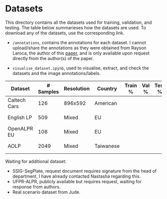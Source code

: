 # Datasets

This directory contains all the datasets used for training, validation, and testing. The table below summarieses how the datasets are used. To download any of the datasets, use the corresponding link.

- `/annotations`, contains the annotations for each dataset. I cannot upload/share the annotations as they were obtained from Rayson Laroca, the author of this [paper](https://arxiv.org/abs/1909.01754), and is only available upon request directly from the author(s) of the paper.


- `visualise_dataset.ipynb`, used to visualise, extract, and check the datasets and the image annotations/labels.

| Dataset      | # Samples | Resolution | Country     | Train % | Val % | Test % | Notes | Link                                                                      |
|--------------|-----------|------------|-------------|---------|-------|--------|------| ---------------------------------------------------------------------------|
| Caltech Cars | 126      | 896x592  | American |       |     |      | car, rear view | [Link](https://www.robots.ox.ac.uk/~vgg/data/cars_markus/cars_markus.tar) |
| English LP | 509      | Mixed  | EU  |       |     |      | car/truck, rear view | [Link](http://www.zemris.fer.hr/projects/LicensePlates/english/baza_slika.zip) |
| OpenALPR EU | 108     | Mixed  | EU  |       |     |      | car, rear/front view | [Link](https://github.com/openalpr/benchmarks/tree/master/endtoend/eu) |
| AOLP | 2049     | Mixed  | Taiwanese  |       |     |      | cars/motorbikes, r/f | [Link](https://github.com/HaoRecog/AOLP) |



Waiting for additional dataset:
- SSIG-SegPlate, request document requires signature from the head of department, I have already contacted Nastasha regarding this.
- UFPR-ALPR, publicly available but requires request, waiting for response from authors.
- Real scenario dataset from Jude.